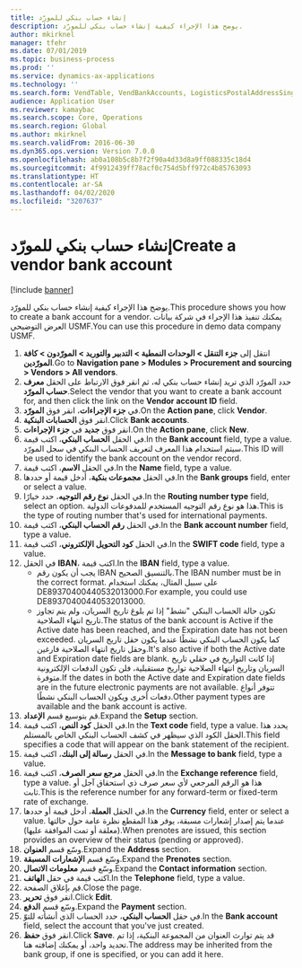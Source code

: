 ```yaml
---
title: إنشاء حساب بنكي للمورّد
description: يوضح هذا الإجراء كيفية إنشاء حساب بنكي للمورّد.
author: mkirknel
manager: tfehr
ms.date: 07/01/2019
ms.topic: business-process
ms.prod: ''
ms.service: dynamics-ax-applications
ms.technology: ''
ms.search.form: VendTable, VendBankAccounts, LogisticsPostalAddressSingle
audience: Application User
ms.reviewer: kamaybac
ms.search.scope: Core, Operations
ms.search.region: Global
ms.author: mkirknel
ms.search.validFrom: 2016-06-30
ms.dyn365.ops.version: Version 7.0.0
ms.openlocfilehash: ab0a108b5c8b7f2f90a4d33d8a9ff088335c18d4
ms.sourcegitcommit: 4f9912439ff78acf0c754d5bff972c4b85763093
ms.translationtype: HT
ms.contentlocale: ar-SA
ms.lasthandoff: 04/02/2020
ms.locfileid: "3207637"
---
```

# <a name="create-a-vendor-bank-account"></a><span data-ttu-id="c5f5d-103">إنشاء حساب بنكي للمورّد</span><span class="sxs-lookup"><span data-stu-id="c5f5d-103">Create a vendor bank account</span></span>

[!include [banner](../../includes/banner.md)]

<span data-ttu-id="c5f5d-104">يوضح هذا الإجراء كيفية إنشاء حساب بنكي للمورّد.</span><span class="sxs-lookup"><span data-stu-id="c5f5d-104">This procedure shows you how to create a bank account for a vendor.</span></span> <span data-ttu-id="c5f5d-105">يمكنك تنفيذ هذا الإجراء في شركة بيانات العرض التوضيحي USMF.</span><span class="sxs-lookup"><span data-stu-id="c5f5d-105">You can use this procedure in demo data company USMF.</span></span>

1. <span data-ttu-id="c5f5d-106">انتقل إلى **جزء التنقل > الوحدات النمطية > التدبير والتوريد > المورّدون‬ > كافة المورّدين‬**.</span><span class="sxs-lookup"><span data-stu-id="c5f5d-106">Go to **Navigation pane > Modules > Procurement and sourcing > Vendors > All vendors**.</span></span>
2. <span data-ttu-id="c5f5d-107">حدد المورّد الذي تريد إنشاء حساب بنكي له، ثم انقر فوق الارتباط على الحقل **معرف حساب المورّد**.</span><span class="sxs-lookup"><span data-stu-id="c5f5d-107">Select the vendor that you want to create a bank account for, and then click the link on the **Vendor account ID** field.</span></span>
3. <span data-ttu-id="c5f5d-108">في **جزء الإجراءات**، انقر فوق **المورّد**.</span><span class="sxs-lookup"><span data-stu-id="c5f5d-108">On the **Action pane**, click **Vendor**.</span></span>
4. <span data-ttu-id="c5f5d-109">انقر فوق **الحسابات البنكية**.</span><span class="sxs-lookup"><span data-stu-id="c5f5d-109">Click **Bank accounts**.</span></span>
5. <span data-ttu-id="c5f5d-110">انقر فوق **جديد** في **جزء الإجراءات**.</span><span class="sxs-lookup"><span data-stu-id="c5f5d-110">On the **Action pane**, click **New**.</span></span>
6. <span data-ttu-id="c5f5d-111">في الحقل **الحساب البنكي**، اكتب قيمة.</span><span class="sxs-lookup"><span data-stu-id="c5f5d-111">In the **Bank account** field, type a value.</span></span> <span data-ttu-id="c5f5d-112">سيتم استخدام هذا المعرف لتعريف الحساب البنكي في سجل المورّد.</span><span class="sxs-lookup"><span data-stu-id="c5f5d-112">This ID will be used to identify the bank account on the vendor record.</span></span>  
7. <span data-ttu-id="c5f5d-113">في الحقل **الاسم**، اكتب قيمة.</span><span class="sxs-lookup"><span data-stu-id="c5f5d-113">In the **Name** field, type a value.</span></span>
8. <span data-ttu-id="c5f5d-114">في الحقل **مجموعات بنكية‬**، أدخل قيمة أو حددها.</span><span class="sxs-lookup"><span data-stu-id="c5f5d-114">In the **Bank groups** field, enter or select a value.</span></span>
9. <span data-ttu-id="c5f5d-115">في الحقل **نوع رقم التوجيه**، حدد خيارًا.</span><span class="sxs-lookup"><span data-stu-id="c5f5d-115">In the **Routing number type** field, select an option.</span></span> <span data-ttu-id="c5f5d-116">هذا هو نوع رقم التوجيه المستخدم للمدفوعات الدولية.</span><span class="sxs-lookup"><span data-stu-id="c5f5d-116">This is the type of routing number that's used for international payments.</span></span>  
10. <span data-ttu-id="c5f5d-117">في الحقل **رقم الحساب البنكي**، اكتب قيمة.</span><span class="sxs-lookup"><span data-stu-id="c5f5d-117">In the **Bank account number** field, type a value.</span></span>
11. <span data-ttu-id="c5f5d-118">في الحقل **كود التحويل الإلكتروني‬**، اكتب قيمة.</span><span class="sxs-lookup"><span data-stu-id="c5f5d-118">In the **SWIFT code** field, type a value.</span></span>
12. <span data-ttu-id="c5f5d-119">في الحقل **IBAN‬**، اكتب قيمة.</span><span class="sxs-lookup"><span data-stu-id="c5f5d-119">In the **IBAN** field, type a value.</span></span>
    - <span data-ttu-id="c5f5d-120">يجب أن يكون رقم IBAN بالتنسيق الصحيح.</span><span class="sxs-lookup"><span data-stu-id="c5f5d-120">The IBAN number must be in the correct format.</span></span> <span data-ttu-id="c5f5d-121">على سبيل المثال، يمكنك استخدام DE89370400440532013000.</span><span class="sxs-lookup"><span data-stu-id="c5f5d-121">For example, you could use DE89370400440532013000.</span></span>  
    - <span data-ttu-id="c5f5d-122">تكون حالة الحساب البنكي "نشط" إذا تم بلوغ تاريخ السريان، ولم يتم تجاوز تاريخ انتهاء الصلاحية.</span><span class="sxs-lookup"><span data-stu-id="c5f5d-122">The status of the bank account is Active if the Active date has been reached, and the Expiration date has not been exceeded.</span></span> <span data-ttu-id="c5f5d-123">كما يكون الحساب البنكي نشطًا عندما يكون حقل تاريخ السريان وحقل تاريخ انتهاء الصلاحية فارغين.</span><span class="sxs-lookup"><span data-stu-id="c5f5d-123">It's also active if both the Active date and Expiration date fields are blank.</span></span> <span data-ttu-id="c5f5d-124">إذا كانت التواريخ في حقلي تاريخ السريان وتاريخ انتهاء الصلاحية تواريخ مستقبلية، فلن تكون الدفعات الإلكترونية متوفرة.</span><span class="sxs-lookup"><span data-stu-id="c5f5d-124">If the dates in both the Active date and Expiration date fields are in the future electronic payments are not available.</span></span> <span data-ttu-id="c5f5d-125">تتوفر أنواع دفعات أخرى ويكون الحساب البنكي نشطًا.</span><span class="sxs-lookup"><span data-stu-id="c5f5d-125">Other payment types are available and the bank account is active.</span></span>  
13. <span data-ttu-id="c5f5d-126">قم بتوسيع قسم **الإعداد**.</span><span class="sxs-lookup"><span data-stu-id="c5f5d-126">Expand the **Setup** section.</span></span>
14. <span data-ttu-id="c5f5d-127">في الحقل **كود النص**، اكتب قيمة.</span><span class="sxs-lookup"><span data-stu-id="c5f5d-127">In the **Text code** field, type a value.</span></span> <span data-ttu-id="c5f5d-128">يحدد هذا الحقل الكود الذي سيظهر في كشف الحساب البنكي الخاص بالمستلم.</span><span class="sxs-lookup"><span data-stu-id="c5f5d-128">This field specifies a code that will appear on the bank statement of the recipient.</span></span>  
15. <span data-ttu-id="c5f5d-129">في الحقل **رسالة إلى البنك**، اكتب قيمة.</span><span class="sxs-lookup"><span data-stu-id="c5f5d-129">In the **Message to bank** field, type a value.</span></span>
16. <span data-ttu-id="c5f5d-130">في الحقل **مرجع سعر الصرف**، اكتب قيمة.</span><span class="sxs-lookup"><span data-stu-id="c5f5d-130">In the **Exchange reference** field, type a value.</span></span> <span data-ttu-id="c5f5d-131">هذا هو الرقم المرجعي لأي سعر صرف ذي استحقاق آجل أو ثابت.</span><span class="sxs-lookup"><span data-stu-id="c5f5d-131">This is the reference number for any forward-term or fixed-term rate of exchange.</span></span>
17. <span data-ttu-id="c5f5d-132">في الحقل **العملة**، أدخل قيمة أو حددها.</span><span class="sxs-lookup"><span data-stu-id="c5f5d-132">In the **Currency** field, enter or select a value.</span></span> <span data-ttu-id="c5f5d-133">عندما يتم إصدار إشعارات مسبقة، يوفر هذا المقطع نظرة عامة حول حالتها (معلقة أو تمت الموافقة عليها).</span><span class="sxs-lookup"><span data-stu-id="c5f5d-133">When prenotes are issued, this section provides an overview of their status (pending or approved).</span></span>  
18. <span data-ttu-id="c5f5d-134">وسّع قسم **العنوان**.</span><span class="sxs-lookup"><span data-stu-id="c5f5d-134">Expand the **Address** section.</span></span>
19. <span data-ttu-id="c5f5d-135">وسّع قسم **الإشعارات المسبقة‬**.</span><span class="sxs-lookup"><span data-stu-id="c5f5d-135">Expand the **Prenotes** section.</span></span>
20. <span data-ttu-id="c5f5d-136">وسّع قسم **معلومات الاتصال**.</span><span class="sxs-lookup"><span data-stu-id="c5f5d-136">Expand the **Contact information** section.</span></span>
21. <span data-ttu-id="c5f5d-137">اكتب قيمة في حقل **الهاتف**.</span><span class="sxs-lookup"><span data-stu-id="c5f5d-137">In the **Telephone** field, type a value.</span></span>
22. <span data-ttu-id="c5f5d-138">قم بإغلاق الصفحة.</span><span class="sxs-lookup"><span data-stu-id="c5f5d-138">Close the page.</span></span>
23. <span data-ttu-id="c5f5d-139">انقر فوق **تحرير**.</span><span class="sxs-lookup"><span data-stu-id="c5f5d-139">Click **Edit**.</span></span>
24. <span data-ttu-id="c5f5d-140">وسّع قسم **الدفع**.</span><span class="sxs-lookup"><span data-stu-id="c5f5d-140">Expand the **Payment** section.</span></span>
25. <span data-ttu-id="c5f5d-141">في حقل **الحساب البنكي**، حدد الحساب الذي أنشأته للتوّ.</span><span class="sxs-lookup"><span data-stu-id="c5f5d-141">In the **Bank account** field, select the account that you've just created.</span></span>
26. <span data-ttu-id="c5f5d-142">انقر فوق **حفظ**.</span><span class="sxs-lookup"><span data-stu-id="c5f5d-142">Click **Save**.</span></span> <span data-ttu-id="c5f5d-143">قد يتم توارث العنوان من المجموعة البنكية، إذا تم تحديد واحد، أو يمكنك إضافته هنا.</span><span class="sxs-lookup"><span data-stu-id="c5f5d-143">The address may be inherited from the bank group, if one is specified, or you can add it here.</span></span>  

